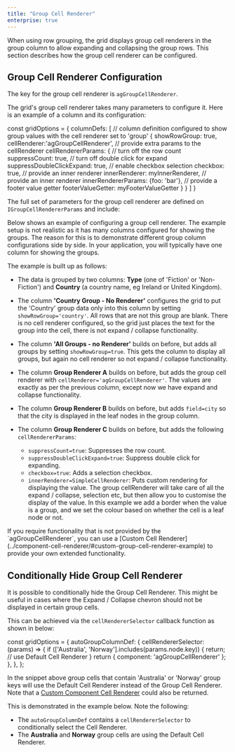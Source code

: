 ```yaml
---
title: "Group Cell Renderer"
enterprise: true
---
```


When using row grouping, the grid displays group cell renderers in the group column to allow expanding and collapsing the group rows. This section describes how the group cell renderer can be configured.

## Group Cell Renderer Configuration

The key for the group cell renderer is `agGroupCellRenderer`.

The grid's group cell renderer takes many parameters to configure it. Here is an example of a column and its configuration:

<snippet>
const gridOptions = {
    columnDefs: [
        // column definition configured to show group values with the cell renderer set to 'group'
        {
            showRowGroup: true,
            cellRenderer:'agGroupCellRenderer',
            // provide extra params to the cellRenderer
            cellRendererParams: {
                // turn off the row count
                suppressCount: true,
                // turn off double click for expand
                suppressDoubleClickExpand: true,
                // enable checkbox selection
                checkbox: true,
                // provide an inner renderer
                innerRenderer: myInnerRenderer,
                // provide an inner renderer
                innerRendererParams: {foo: 'bar'},
                // provide a footer value getter
                footerValueGetter: myFooterValueGetter
            }
        }
    ]
}
</snippet>

The full set of parameters for the group cell renderer are defined on `IGroupCellRendererParams` and include:

<interface-documentation interfaceName='IGroupCellRendererParams' overrideSrc='group-cell-renderer/group-cell-renderer.json' ></interface-documentation>

Below shows an example of configuring a group cell renderer. The example setup is not realistic as it has many columns configured for showing the groups. The reason for this is to demonstrate different group column configurations side by side. In your application, you will typically have one column for showing the groups.

The example is built up as follows:

- The data is grouped by two columns: **Type** (one of 'Fiction' or 'Non-Fiction') and **Country** (a country name, eg Ireland or United Kingdom).

- The column **'Country Group - No Renderer'** configures the grid to put the 'Country' group data only into this column by setting `showRowGroup='country'`. All rows that are not this group are blank. There is no cell renderer configured, so the grid just places the text for the group into the cell, there is not expand / collapse functionality.

- The column **'All Groups - no Renderer'** builds on before, but adds all groups by setting `showRowGroup=true`. This gets the column to display all groups, but again no cell renderer so not expand / collapse functionality.

- The column **Group Renderer A** builds on before, but adds the group cell renderer with `cellRenderer='agGroupCellRenderer'`. The values are exactly as per the previous column, except now we have expand and collapse functionality.

- The column **Group Renderer B** builds on before, but adds `field=city` so that the city is displayed in the leaf nodes in the group column.

- The column **Group Renderer C** builds on before, but adds the following `cellRendererParams`:

    - `suppressCount=true`: Suppresses the row count.
    - `suppressDoubleClickExpand=true`: Suppress double click for expanding.
    - `checkbox=true`: Adds a selection checkbox.
    - `innerRenderer=SimpleCellRenderer`: Puts custom rendering for displaying the value. The group cellRenderer will take care of all the expand / collapse, selection etc, but then allow you to customise the display of the value. In this example we add a border when the value is a group, and we set the colour based on whether the cell is a leaf node or not.

<grid-example title='Group Cell Renderer Configuration' name='group-renderer' type='mixed' options='{"enterprise": true, "modules": ["clientside", "rowgrouping"]}'></grid-example>

<note>
If you require functionality that is not provided by the `agGroupCellRenderer`, you can use a [Custom Cell Renderer](../component-cell-renderer/#custom-group-cell-renderer-example) to provide your own extended functionality.
</note>

## Conditionally Hide Group Cell Renderer

It is possible to conditionally hide the Group Cell Renderer. This might be useful in cases where the Expand / Collapse
chevron should not be displayed in certain group cells.

This can be achieved via the `cellRendererSelector` callback function as shown in below:

<snippet>
const gridOptions = { 
    autoGroupColumnDef: {
        cellRendererSelector: (params) => {
          if (['Australia', 'Norway'].includes(params.node.key)) {
            return; // use Default Cell Renderer
          }
          return { component: 'agGroupCellRenderer' };      
        },
    },
};
</snippet>

In the snippet above group cells that contain 'Australia' or 'Norway' group keys will use the Default Cell Renderer instead
of the Group Cell Renderer. Note that a [Custom Component Cell Renderer](/component-cell-renderer/) could also be returned.

This is demonstrated in the example below. Note the following:

- The `autoGroupColumnDef` contains a `cellRendererSelector` to conditionally select the Cell Renderer.
- The **Australia** and **Norway** group cells are using the Default Cell Renderer.

<grid-example title='Conditionally Show Group Cell Renderer' name='custom-expand-collapse-cell' type='mixed' options='{"enterprise": true, "modules": ["clientside", "rowgrouping"]}'></grid-example>